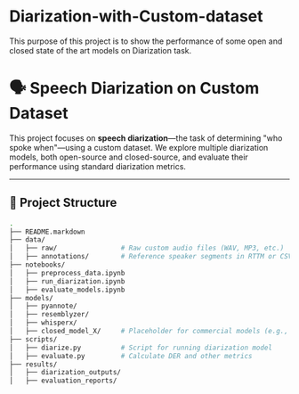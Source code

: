 # Diarization-with-Custom-dataset
This purpose of this project is to show the performance of some open and closed state of the art models on Diarization task.

# 🗣️ Speech Diarization on Custom Dataset

This project focuses on **speech diarization**—the task of determining "who spoke when"—using a custom dataset. We explore multiple diarization models, both open-source and closed-source, and evaluate their performance using standard diarization metrics.

---

## 📁 Project Structure

```bash
.
├── README.markdown
├── data/
│   ├── raw/                # Raw custom audio files (WAV, MP3, etc.)
│   ├── annotations/        # Reference speaker segments in RTTM or CSV
├── notebooks/
│   ├── preprocess_data.ipynb
│   ├── run_diarization.ipynb
│   ├── evaluate_models.ipynb
├── models/
│   ├── pyannote/
│   ├── resemblyzer/
│   ├── whisperx/
│   ├── closed_model_X/     # Placeholder for commercial models (e.g., AssemblyAI, Rev.ai)
├── scripts/
│   ├── diarize.py          # Script for running diarization model
│   ├── evaluate.py         # Calculate DER and other metrics
├── results/
│   ├── diarization_outputs/
│   ├── evaluation_reports/

